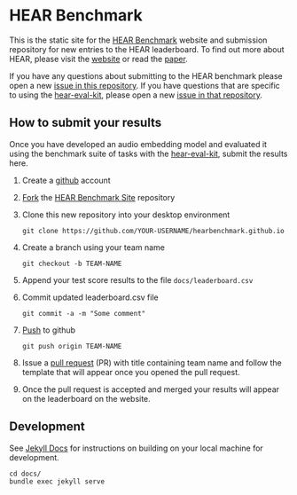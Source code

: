 # HEAR Benchmark

This is the static site for the [HEAR Benchmark](https://jorshi.github.io/hearbenchmark.github.io/)
website and submission repository for new entries to the HEAR leaderboard. To find out
more about HEAR, please visit the [website](https://jorshi.github.io/hearbenchmark.github.io/)
or read the [paper](https://arxiv.org/abs/2203.03022).

If you have any questions about submitting to the HEAR benchmark please open a new [issue
in this repository](https://github.com/jorshi/hearbenchmark.github.io/issues). If you
have questions that are specific to using the [hear-eval-kit](https://github.com/neuralaudio/hear-eval-kit),
please open a new [issue in that repository](https://github.com/neuralaudio/hear-eval-kit/issues).

## How to submit your results

Once you have developed an audio embedding model and evaluated it using the benchmark
suite of tasks with the [hear-eval-kit](https://github.com/neuralaudio/hear-eval-kit),
submit the results here.

1. Create a [github](https://github.com) account

2. [Fork](https://help.github.com/articles/fork-a-repo/) the [HEAR Benchmark Site](https://github.com/jorshi/hearbenchmark.github.io) repository

3. Clone this new repository into your desktop environment

   ```
   git clone https://github.com/YOUR-USERNAME/hearbenchmark.github.io
   ```

4. Create a branch using your team name

   ```
   git checkout -b TEAM-NAME
   ```

5. Append your test score results to the file `docs/leaderboard.csv`

6. Commit updated leaderboard.csv file

   ```
   git commit -a -m "Some comment"
   ```

7. [Push](https://help.github.com/articles/pushing-to-a-remote/) to github

   ```
   git push origin TEAM-NAME
   ```

8. Issue a [pull request](https://help.github.com/articles/using-pull-requests/) (PR) 
   with title containing team name and follow the template that will appear 
   once you opened the pull request.

9. Once the pull request is accepted and merged your results will appear on the leaderboard
    on the website.

## Development

See [Jekyll Docs](https://jekyllrb.com/docs/) for instructions on
building on your local machine for development.

```
cd docs/
bundle exec jekyll serve
```
